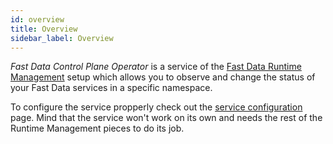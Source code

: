 ```yaml
---
id: overview
title: Overview
sidebar_label: Overview
---
```


<!--
WARNING: this file was automatically generated by Mia-Platform Doc Aggregator.
DO NOT MODIFY IT BY HAND.
Instead, modify the source file and run the aggregator to regenerate this file.
-->

_Fast Data Control Plane Operator_ is a service of the [Fast Data Runtime Management](../../fast_data/runtime_management/overview) setup which allows you to observe and change the status of your Fast Data services in a specific namespace.

To configure the service propperly check out the [service configuration](../../fast_data/runtime_management/control_plane_operator) page. Mind that the service won't work on its own and needs the rest of the Runtime Management pieces to do its job.
